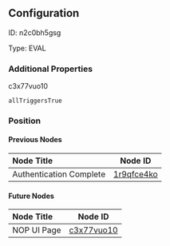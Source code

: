 # 
## Configuration
ID:  n2c0bh5gsg

Type: EVAL 







### Additional Properties
c3x77vuo10
```string 
allTriggersTrue
```





### Position

#### Previous Nodes
| Node Title | Node ID |
| :------------- | ------------ |
| Authentication Complete | [1r9qfce4ko](./1r9qfce4ko.md) | 
 
 #### Future Nodes
| Node Title | Node ID |
| :------------- | ------------ |
| NOP UI Page |[c3x77vuo10](./c3x77vuo10.md) | 